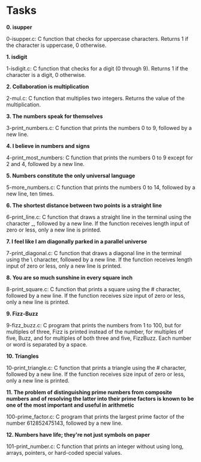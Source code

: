 # Tasks
**0. isupper**

0-isupper.c: C function that checks for uppercase characters. Returns 1 if the character is uppercase, 0 otherwise.

**1. isdigit**

1-isdigit.c: C function that checks for a digit (0 through 9). Returns 1 if the character is a digit, 0 otherwise.

**2. Collaboration is multiplication**

2-mul.c: C function that multiplies two integers. Returns the value of the multiplication.

**3. The numbers speak for themselves**

3-print_numbers.c: C function that prints the numbers 0 to 9, followed by a new line.

**4. I believe in numbers and signs**

4-print_most_numbers: C function that prints the numbers 0 to 9 except for 2 and 4, followed by a new line.

**5. Numbers constitute the only universal language**

5-more_numbers.c: C function that prints the numbers 0 to 14, followed by a new line, ten times.

**6. The shortest distance between two points is a straight line**

6-print_line.c: C function that draws a straight line in the terminal using the character _, followed by a new line.
If the function receives length input of zero or less, only a new line is printed.

**7. I feel like I am diagonally parked in a parallel universe**

7-print_diagonal.c: C function that draws a diagonal line in the terminal using the \ character, followed by a new line.
If the function receives length input of zero or less, only a new line is printed.

**8. You are so much sunshine in every square inch**

8-print_square.c: C function that prints a square using the # character, followed by a new line.
If the function receives size input of zero or less, only a new line is printed.

**9. Fizz-Buzz**

9-fizz_buzz.c: C program that prints the numbers from 1 to 100, but for multiples of three, Fizz is printed instead of the number, for multiples of five, Buzz, and for multiples of both three and five, FizzBuzz.
Each number or word is separated by a space.

**10. Triangles**

10-print_triangle.c: C function that prints a triangle using the # character, followed by a new line.
If the function receives size input of zero or less, only a new line is printed.

**11. The problem of distinguishing prime numbers from composite numbers and of resolving the latter into their prime factors is known to be one of the most important and useful in arithmetic**

100-prime_factor.c: C program that prints the largest prime factor of the number 612852475143, followed by a new line.

**12. Numbers have life; they're not just symbols on paper**

101-print_number.c: C function that prints an integer without using long, arrays, pointers, or hard-coded special values.
